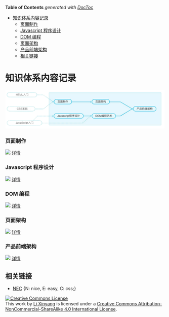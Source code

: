 <!-- START doctoc generated TOC please keep comment here to allow auto update -->
<!-- DON'T EDIT THIS SECTION, INSTEAD RE-RUN doctoc TO UPDATE -->
**Table of Contents**  *generated with [DocToc](https://github.com/thlorenz/doctoc)*

- [知识体系内容记录](#%E7%9F%A5%E8%AF%86%E4%BD%93%E7%B3%BB%E5%86%85%E5%AE%B9%E8%AE%B0%E5%BD%95)
    - [页面制作](#%E9%A1%B5%E9%9D%A2%E5%88%B6%E4%BD%9C)
    - [Javascript 程序设计](#javascript-%E7%A8%8B%E5%BA%8F%E8%AE%BE%E8%AE%A1)
    - [DOM 编程](#dom-%E7%BC%96%E7%A8%8B)
    - [页面架构](#%E9%A1%B5%E9%9D%A2%E6%9E%B6%E6%9E%84)
    - [产品前端架构](#%E4%BA%A7%E5%93%81%E5%89%8D%E7%AB%AF%E6%9E%B6%E6%9E%84)
  - [相关链接](#%E7%9B%B8%E5%85%B3%E9%93%BE%E6%8E%A5)

<!-- END doctoc generated TOC please keep comment here to allow auto update -->

# 知识体系内容记录

![](img/C/career-path.jpg)

### 页面制作

![](http://progressed.io/bar/100?title=Progress) [详情](chapter1/00_intro.md)

### Javascript 程序设计

![](http://progressed.io/bar/87?title=Progress) [详情](chapter2/00_intro.md)

### DOM 编程

![](http://progressed.io/bar/0?title=Progress) [详情](#)

### 页面架构

![](http://progressed.io/bar/0?title=Progress) [详情](#)

### 产品前端架构

![](http://progressed.io/bar/0?title=Progress) [详情](#)

## 相关链接

- [NEC](http://nec.netease.com/) {N: nice, E: easy, C: css;}

<a rel="license" href="http://creativecommons.org/licenses/by-nc-sa/4.0/"><img alt="Creative Commons License" style="border-width:0" src="https://i.creativecommons.org/l/by-nc-sa/4.0/80x15.png" /></a><br />This work by <a xmlns:cc="http://creativecommons.org/ns#" href="li-xinyang.com" property="cc:attributionName" rel="cc:attributionURL">Li Xinyang</a> is licensed under a <a rel="license" href="http://creativecommons.org/licenses/by-nc-sa/4.0/">Creative Commons Attribution-NonCommercial-ShareAlike 4.0 International License</a>.